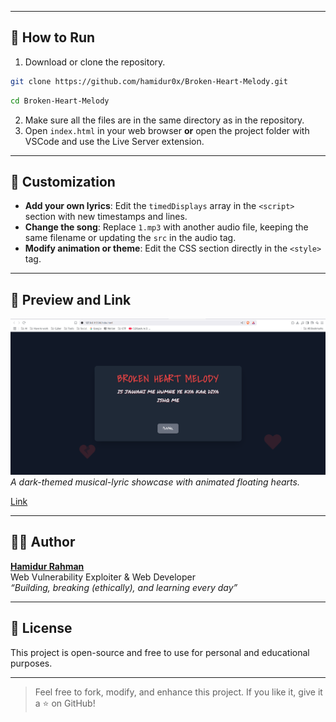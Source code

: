
---

## 🚀 How to Run
1. Download or clone the repository.  
```bash
git clone https://github.com/hamidur0x/Broken-Heart-Melody.git
```
```bash
cd Broken-Heart-Melody
```

2. Make sure all the files are in the same directory as in the repository.  
3. Open `index.html` in your web browser **or** open the project folder with VSCode and use the Live Server extension.


---

## 📌 Customization

- **Add your own lyrics**: Edit the `timedDisplays` array in the `<script>` section with new timestamps and lines.
- **Change the song**: Replace `1.mp3` with another audio file, keeping the same filename or updating the `src` in the audio tag.
- **Modify animation or theme**: Edit the CSS section directly in the `<style>` tag.

---

## 📸 Preview and Link

![screenshot](/file/ss.png)  
*A dark-themed musical-lyric showcase with animated floating hearts.*

[Link](https://hamidur0x.github.io/Broken-Heart-Melody/)

---

## 🧑‍💻 Author

**[Hamidur Rahman](https://github.com/hamidur0x)**  
Web Vulnerability Exploiter & Web Developer  
_“Building, breaking (ethically), and learning every day”_

---

## 📃 License

This project is open-source and free to use for personal and educational purposes.

---

> Feel free to fork, modify, and enhance this project. If you like it, give it a ⭐ on GitHub!
